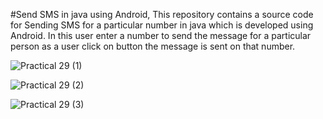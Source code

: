 #Send SMS in java using Android, This repository contains a source code for Sending SMS for a particular number in java which is developed using Android. In this user enter a number to send the message for a particular person as a user click on button the message is sent on that number.




![Practical 29 (1)](https://github.com/SiraskarRenuka/SMS_Telephony-Android-Java/assets/139481659/c7c160fb-5e2a-4ea6-bfcf-86f9edccc287)

![Practical 29 (2)](https://github.com/SiraskarRenuka/SMS_Telephony-Android-Java/assets/139481659/f03a8835-9e07-492e-82de-1d0a820ca69e)

![Practical 29 (3)](https://github.com/SiraskarRenuka/SMS_Telephony-Android-Java/assets/139481659/f54d4513-e513-4451-a748-eeea5f58b6ed)
